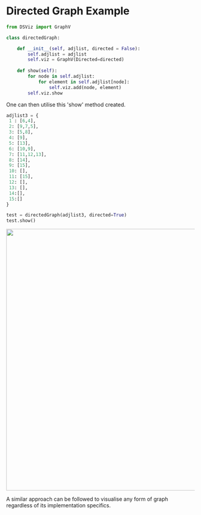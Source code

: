 # Directed Graph Example

``` python
from DSViz import GraphV

class directedGraph:

    def __init__(self, adjlist, directed = False):
        self.adjlist = adjlist
        self.viz = GraphV(Directed=directed)
        
    def show(self):
        for node in self.adjlist:
            for element in self.adjlist[node]:
                self.viz.add(node, element)
        self.viz.show
```

One can then utilise this 'show' method created.

``` python
adjlist3 = {
 1 : [6,4],  
 2: [9,7,5],
 3: [5,8],
 4: [9],
 5: [13],
 6: [10,9],
 7: [11,12,13],
 8: [14],
 9: [15],
 10: [],
 11: [15],
 12: [],
 13: [],
 14:[],
 15:[]
}

test = directedGraph(adjlist3, directed=True)
test.show()
```

<img src ="https://github.com/IshMehta/DataStructureViz/blob/main/resources/directedGraphExample.PNG?raw=true" width="700"/>

A similar approach can be followed to visualise any form of graph regardless of its implementation specifics.